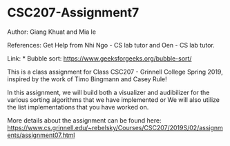 # CSC207-Assignment7
Author: Giang Khuat and Mia le 

References: Get Help from Nhi Ngo - CS lab tutor and Oen - CS lab tutor.

Link: 
    * Bubble sort: https://www.geeksforgeeks.org/bubble-sort/

This is a class assignment for Class CSC207 - Grinnell College Spring 2019, inspired by the work of Timo Bingmann and Casey Rule!


In this assignment, we will build both a visualizer and audibilizer for the various sorting algorithms that we have implemented or
We will also utilize the list implementations that you have worked on.


More details about the assignment can be found here: https://www.cs.grinnell.edu/~rebelsky/Courses/CSC207/2019S/02/assignments/assignment07.html

